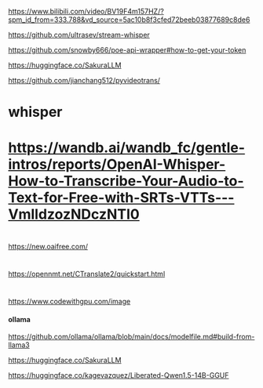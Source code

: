 https://www.bilibili.com/video/BV19F4m157HZ/?spm_id_from=333.788&vd_source=5ac10b8f3cfed72beeb03877689c8de6

https://github.com/ultrasev/stream-whisper

https://github.com/snowby666/poe-api-wrapper#how-to-get-your-token

https://huggingface.co/SakuraLLM


https://github.com/jianchang512/pyvideotrans/

# whisper

# https://wandb.ai/wandb_fc/gentle-intros/reports/OpenAI-Whisper-How-to-Transcribe-Your-Audio-to-Text-for-Free-with-SRTs-VTTs---VmlldzozNDczNTI0

#

https://new.oaifree.com/

#

https://opennmt.net/CTranslate2/quickstart.html

#

https://www.codewithgpu.com/image

#### ollama

https://github.com/ollama/ollama/blob/main/docs/modelfile.md#build-from-llama3

https://huggingface.co/SakuraLLM

https://huggingface.co/kagevazquez/Liberated-Qwen1.5-14B-GGUF


